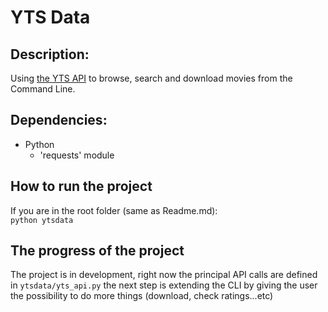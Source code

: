 # YTS Data

## Description:
Using [the YTS API](https://yts.mx/api) to browse, search and download movies from the Command Line.


## Dependencies:

- Python
    - 'requests' module

## How to run the project
If you are in the root folder (same as Readme.md):  
`python ytsdata`

## The progress of the project
The project is in development, right now the principal API calls are defined in `ytsdata/yts_api.py` the next step is extending the CLI by giving the user the possibility to do more things (download, check ratings...etc) 